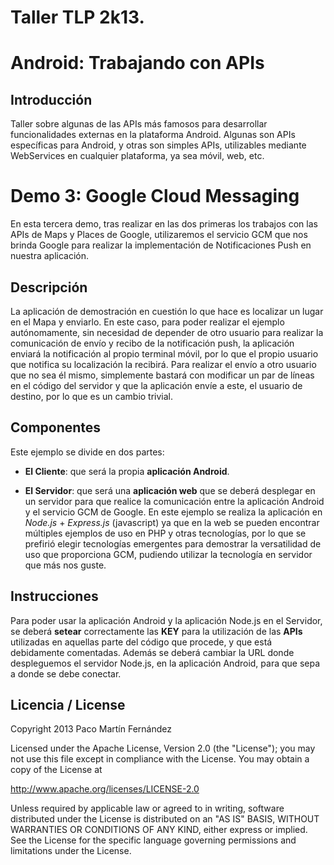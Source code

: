 # Taller TLP 2k13. 
# Android: Trabajando con APIs

## Introducción

Taller sobre algunas de las APIs más famosos para desarrollar funcionalidades externas en la plataforma Android. Algunas son APIs específicas para Android, y otras son simples APIs, utilizables mediante WebServices en cualquier plataforma, ya sea móvil, web, etc.

# Demo 3: Google Cloud Messaging

En esta tercera demo, tras realizar en las dos primeras los trabajos con las APIs de Maps y Places de Google, utilizaremos el servicio GCM que nos brinda Google para realizar la implementación de Notificaciones Push en nuestra aplicación.

## Descripción

La aplicación de demostración en cuestión lo que hace es localizar un lugar en el Mapa y enviarlo. En este caso, para poder realizar el ejemplo autónomamente, sin necesidad de depender de otro usuario para realizar la comunicación de envío y recibo de la notificación push, la aplicación enviará la notificación al propio terminal móvil, por lo que el propio usuario que notifica su localización la recibirá. Para realizar el envío a otro usuario que no sea él mismo, simplemente bastará con modificar un par de líneas en el código del servidor y que la aplicación envíe a este, el usuario de destino, por lo que es un cambio trivial.

## Componentes

Este ejemplo se divide en dos partes:

* **El Cliente**: que será la propia **aplicación Android**.

* **El Servidor**: que será una **aplicación web** que se deberá desplegar en un servidor para que realice la comunicación entre la aplicación Android y el servicio GCM de Google. En este ejemplo se realiza la aplicación en *Node.js* + *Express.js* (javascript) ya que en la web se pueden encontrar múltiples ejemplos de uso en PHP y otras tecnologías, por lo que se prefirió elegir tecnologías emergentes para demostrar la versatilidad de uso que proporciona GCM, pudiendo utilizar la tecnología en servidor que más nos guste.

## Instrucciones

Para poder usar la aplicación Android y la aplicación Node.js en el Servidor, se deberá **setear** correctamente las **KEY** para la utilización de las **APIs** utilizadas en aquellas parte del código que procede, y que está debidamente comentadas. Además se deberá cambiar la URL donde despleguemos el servidor Node.js, en la aplicación Android, para que sepa a donde se debe conectar.

## Licencia / License

Copyright 2013 Paco Martín Fernández

Licensed under the Apache License, Version 2.0 (the "License");
you may not use this file except in compliance with the License.
You may obtain a copy of the License at

http://www.apache.org/licenses/LICENSE-2.0

Unless required by applicable law or agreed to in writing, software distributed under the License is distributed on an "AS IS" BASIS, WITHOUT WARRANTIES OR CONDITIONS OF ANY KIND, either express or implied.
See the License for the specific language governing permissions and limitations under the License.
